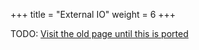 +++
title = "External IO"
weight = 6
+++

TODO: [Visit the old page until this is ported](https://old.alchitry.com/external-io-verilog)